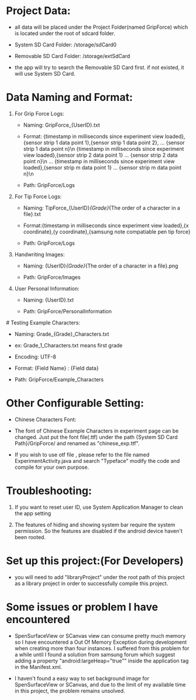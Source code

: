 # Project Data:

* all data will be placed under the Project Folder(named GripForce) which is located under the root of sdcard folder. 

* System SD Card Folder: /storage/sdCard0

* Removable SD Card Folder: /storage/extSdCard

* the app will try to search the Removable SD Card first. if not existed, it will use System SD Card.

# Data Naming and Format:
<ol> <li> For Grip Force Logs: </li>

* Naming: GripForce_{UserID}.txt<br/>

* Format:
{timestamp in milliseconds since experiment view loaded},{sensor strip 1 data point 1},{sensor strip 1 data point 2}, ... {sensor strip 1 data point n}\n
{timestamp in milliseconds since experiment view loaded},{sensor strip 2 data point 1} ... {sensor strip 2 data point n}\n
 ... 
{timestamp in milliseconds since experiment view loaded},{sensor strip m data point 1} ... {sensor strip m data point n}\n<br/>

* Path: GripForce/Logs<br/>

<li> For Tip Force Logs: </li>

* Naming: TipForce_{UserID}_{Grade}_{The order of a character in a file}.txt<br/>

* Format:{timestamp in milliseconds since experiment view loaded},{x coordinate},{y coordinate},{samsung note compatiable pen tip force}<br/>

* Path: GripForce/Logs<br/>

<li> Handwriting Images: </li>

* Naming: {UserID}_{Grade}_{The order of a character in a file}.png<br/>

* Path: GripForce/Images<br/>

<li> User Personal Information: </li>

* Naming: {UserID}.txt<br/>

* Path: GripForce/PersonalInformation<br/>

</ol>
# Testing Example Characters:

* Naming: Grade_{Grade}_Characters.txt

 * ex: Grade_1_Characters.txt means first grade

* Encoding: UTF-8

* Format: {Field Name} : {Field data}

* Path: GripForce/Example_Characters

# Other Configurable Setting:

- Chinese Characters Font:

 * The font of Chinese Example Characters in experiment page can be changed. Just put the font file(.ttf) under the path {System SD Card Path}/GripForce/ and renamed as "chinese_exp.ttf".

 * If you wish to use otf file , please refer to the file named ExperimentActivity.java and search "Typeface" modify the code and compile for your own purpose.   

# Troubleshooting:

1. If you want to reset user ID, use System Application Manager to clean the app setting

2. The features of hiding and showing system bar require the system permission. So the features are disabled if the android device haven't been rooted.

# Set up this project:(For Developers)

* you will need to add "libraryProject" under the root path of this project as a library project in order to successfully compile this project.

# Some issues or problem I have encountered

* SpenSurfaceView or SCanvas view can consume pretty much memory so I have encountered a Out Of Memory Exception during development when creating more than four instances. I suffered from this problem for a while until I found a solution from samsung forum which suggest adding a property  "android:largeHeap="true"" inside the application tag in the Manifest.xml.

* I haven't found a easy way to set background image for SpenSurfaceView or SCanvas, and due to the limit of my available time in this project, the problem remains unsolved.
